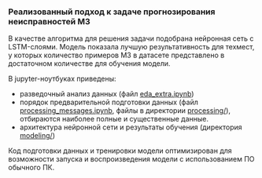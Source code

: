 ### Реализованный подход к задаче прогнозирования неисправностей M3 
В качестве алгоритма для решения задачи подобрана нейронная сеть с LSTM-слоями. Модель показала лучшую результативность для техмест, у которых количество примеров M3 в датасете представлено в достаточном количестве для обучения модели. 
 
В jupyter-ноутбуках приведены: 
- разведочный анализ данных (файл [eda_extra.ipynb](https://github.com/Svkhorol/Equipment-Failure-Prediction/blob/main/notebook/eda_extra.ipynb)) 
- порядок предварительной подготовки данных (файл [processing_messages.ipynb](https://github.com/Svkhorol/Equipment-Failure-Prediction/blob/main/notebook/processing_messages.ipynb), файлы в директории [processing/](https://github.com/Svkhorol/Equipment-Failure-Prediction/tree/main/notebook/processing)), отбираются наиболее полные и существенные данные. 
- архитектура нейронной сети и результаты обучения (директория [modeling/](https://github.com/Svkhorol/Equipment-Failure-Prediction/tree/main/notebook/modeling)) 
 
Код подготовки данных и тренировки модели оптимизирован для возможности запуска и воспроизведения модели с использованием ПО обычного ПК.